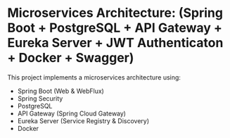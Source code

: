 # Microservices Architecture: (Spring Boot + PostgreSQL + API Gateway + Eureka Server + JWT Authenticaton + Docker + Swagger)

This project implements a microservices architecture using:

- Spring Boot (Web & WebFlux)
- Spring Security
- PostgreSQL
- API Gateway (Spring Cloud Gateway)
- Eureka Server (Service Registry & Discovery)
- Docker

